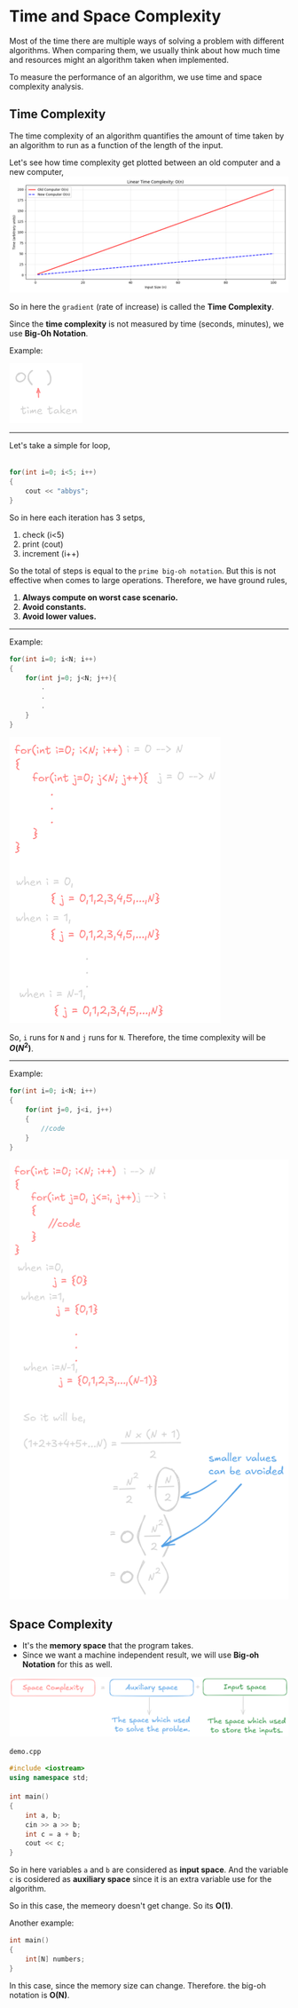 # Time and Space Complexity

Most of the time there are multiple ways of solving a problem with different algorithms. When comparing them, we usually think about how much time and resources might an algorithm taken when implemented.

To measure the performance of an algorithm, we use time and space complexity analysis.

## Time Complexity

The time complexity of an algorithm quantifies the amount of time taken by an algorithm to run as a function of the length of the input.

Let's see how time complexity get plotted between an old computer and a new computer,
![example 1](assets/time%20complexity%20example%201.png)

So in here the `gradient` (rate of increase) is called the **Time Complexity**.

Since the **time complexity** is not measured by time (seconds, minutes), we use **Big-Oh Notation**.

Example:

![example](assets/big-oh%20example.png)

---

Let's take a simple for loop,

```cpp

for(int i=0; i<5; i++)
{
    cout << "abbys";
}
```

So in here each iteration has 3 setps,

1. check (i<5)
2. print (cout)
3. increment (i++)

So the total of steps is equal to the `prime big-oh notation`. But this is not effective when comes to large operations. Therefore, we have ground rules,

1. **Always compute on worst case scenario.**
2. **Avoid constants.**
3. **Avoid lower values.**

---

Example:

```cpp
for(int i=0; i<N; i++)
{
    for(int j=0; j<N; j++){
        .
        .
        .
    }
}
```

![example](assets/flow%20example.png)

So, `i` runs for `N` and `j` runs for `N`. Therefore, the time complexity will be **$O(N^2)$**.

---

Example:

```cpp
for(int i=0; i<N; i++)
{
    for(int j=0, j<i, j++)
    {
        //code
    }
}
```

![example 2](assets/time%20complexity%20example%202.png)

## Space Complexity

- It's the **memory space** that the program takes.
- Since we want a machine independent result, we will use **Big-oh Notation** for this as well.

![info](assets/space%20complexity%20info.png)

`demo.cpp`

```cpp
#include <iostream>
using namespace std;

int main()
{
    int a, b;
    cin >> a >> b;
    int c = a + b;
    cout << c;
}
```

So in here variables `a` and `b` are considered as **input space**. And the variable `c` is cosidered as **auxiliary space** since it is an extra variable use for the algorithm.

So in this case, the memeory doesn't get change. So its **O(1)**.

Another example:

```cpp
int main()
{
    int[N] numbers;
}

```

In this case, since the memory size can change. Therefore. the big-oh notation is **O(N)**.
